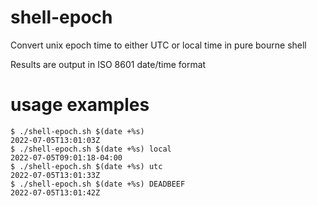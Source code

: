 # shell-epoch
Convert unix epoch time to either UTC or local time in pure bourne shell

Results are output in ISO 8601 date/time format

# usage examples

    $ ./shell-epoch.sh $(date +%s)
    2022-07-05T13:01:03Z
    $ ./shell-epoch.sh $(date +%s) local
    2022-07-05T09:01:18-04:00
    $ ./shell-epoch.sh $(date +%s) utc
    2022-07-05T13:01:33Z
    $ ./shell-epoch.sh $(date +%s) DEADBEEF
    2022-07-05T13:01:42Z
